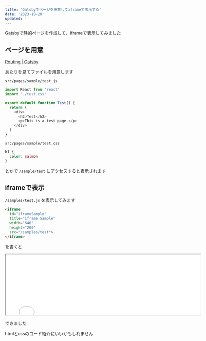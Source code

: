 ```yaml
---
title: 'Gatsbyでページを用意してiframeで表示する'
date: '2023-10-20'
updated: ''
---
```


Gatsbyで静的ページを作成して、iframeで表示してみました

## ページを用意

[Routing \| Gatsby](https://www.gatsbyjs.com/docs/reference/routing/creating-routes/)

あたりを見てファイルを用意します

`src/pages/sample/test.js`  

```js
import React from 'react'
import './test.css'

export default function Test() {
  return (
    <div>
      <h2>Test</h2>
      <p>This is a test page.</p>
    </div>
  )
}
```

`src/pages/sample/test.css`  

```css
h1 {
  color: salmon
}
```

とかで `/sample/test` にアクセスすると表示されます

## iframeで表示

`/samples/test.js` を表示してみます

```html
<iframe
  id="iframeSample"
  title="iframe Sample"
  width="640"
  height="200"
  src="/samples/test">
</iframe>
```

を書くと

<iframe
  id="iframeSample"
  title="iframe Sample"
  width="640"
  height="200"
  src="/samples/test">
</iframe>

できました  

htmlとcssのコード紹介にいいかもしれません
